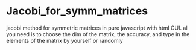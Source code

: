 # Jacobi_for_symm_matrices
jacobi method for symmetric matrices in pure javascript with html GUI. 
all you need is to choose the dim of the matrix, the accuracy, and type in the elements of the matrix by yourself or randomly
